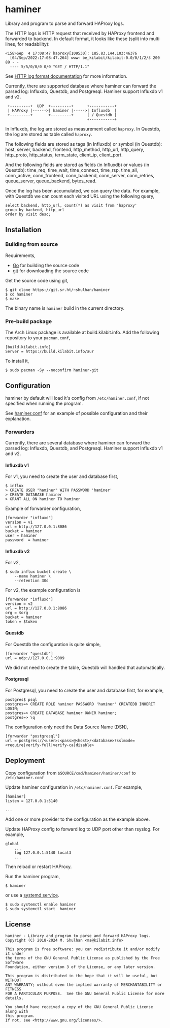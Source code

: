 # haminer

Library and program to parse and forward HAProxy logs.

The HTTP logs is HTTP request that received by HAProxy frontend and forwarded
to backend.
In default format, it looks like these (split into multi lines, for
readability):

```
<158>Sep  4 17:08:47 haproxy[109530]: 185.83.144.103:46376
  [04/Sep/2022:17:08:47.264] www~ be_kilabit/kilabit-0.0/0/1/2/3 200 89 - -
  ---- 5/5/0/0/0 0/0 "GET / HTTP/1.1"
```

See
[HTTP log format documentation](https://www.haproxy.com/documentation/hapee/1-8r1/onepage/#8.2.3)
for more information.

Currently, there are supported database where haminer can forward the
parsed log: Influxdb, Questdb, and Postgresql.
Haminer support Influxdb v1 and v2.

```
 +---------+  UDP  +---------+      +-----------+
 | HAProxy |------>| haminer |----->| Influxdb  |
 +---------+       +---------+      | / Questdb |
                                    +-----------+
```

In Influxdb, the log are stored as measurement called `haproxy`.
In Questdb, the log are stored as table called `haproxy`.

The following fields are stored as tags (in Influxdb) or symbol (in Questdb):
host, server, backend, frontend, http_method, http_url, http_query,
http_proto, http_status, term_state, client_ip, client_port.

And the following fields are stored as fields (in Influxdb) or values (in
Questdb): time_req, time_wait, time_connect, time_rsp, time_all,
conn_active, conn_frontend, conn_backend, conn_server, conn_retries,
queue_server, queue_backend, bytes_read.

Once the log has been accumulated, we can query the data.
For example, with Questdb we can count each visited URL using the following
query,

```
select backend, http_url, count(*) as visit from 'haproxy'
group by backend, http_url
order by visit desc;
```

## Installation

### Building from source

Requirements,

- [Go](https://golang.org) for building the source code
- [git](https://git-scm.com) for downloading the source code

Get the source code using git,

```
$ git clone https://git.sr.ht/~shulhan/haminer
$ cd haminer
$ make
```

The binary name is `haminer` build in the current directory.


### Pre-build package

The Arch Linux package is available at build.kilabit.info.
Add the following repository to your `pacman.conf`,

```
[build.kilabit.info]
Server = https://build.kilabit.info/aur
```

To install it,

	$ sudo pacman -Sy --noconfirm haminer-git


## Configuration

haminer by default will load it's config from `/etc/haminer.conf`, if not
specified when running the program.

See
[haminer.conf](https://git.sr.ht/~shulhan/haminer/tree/main/item/cmd/haminer/haminer.conf)
for an example of possible configuration and their explanation.


### Forwarders

Currently, there are several database where haminer can forward the parsed
log: Influxdb,  Questdb, and Postgresql.
Haminer support Influxdb v1 and v2.

#### Influxdb v1

For v1, you need to create the user and database first,

```
$ influx
> CREATE USER "haminer" WITH PASSWORD 'haminer'
> CREATE DATABASE haminer
> GRANT ALL ON haminer TO haminer
```

Example of forwarder configuration,

```
[forwarder "influxd"]
version = v1
url = http://127.0.0.1:8086
bucket = haminer
user = haminer
password  = haminer
```

#### Influxdb v2

For v2,

```
$ sudo influx bucket create \
	--name haminer \
	--retention 30d
```

For v2, the example configuration is

```
[forwarder "influxd"]
version = v2
url = http://127.0.0.1:8086
org = $org
bucket = haminer
token = $token
```

#### Questdb

For Questdb the configuration is quite simple,

```
[forwarder "questdb"]
url = udp://127.0.0.1:9009
```

We did not need to create the table, Questdb will handled that automatically.

#### Postgresql

For Postgresql, you need to create the user and database first, for example,

```
postgres$ psql
postgres=> CREATE ROLE haminer PASSWORD 'haminer' CREATEDB INHERIT LOGIN;
postgres=> CREATE DATABASE haminer OWNER haminer;
postgres=> \q
```

The configuration only need the Data Source Name (DSN),

```
[forwarder "postgresql"]
url = postgres://<user>:<pass>@<host>/<database>?sslmode=<require|verify-full|verify-ca|disable>
```


## Deployment

Copy configuration from `$SOURCE/cmd/haminer/haminer/conf` to
`/etc/haminer.conf`

Update haminer configuration in `/etc/haminer.conf`.
For example,

```
[haminer]
listen = 127.0.0.1:5140

...
```

Add one or more provider to the configuration as the example above.

Update HAProxy config to forward log to UDP port other than rsyslog.
For example,

```
global
	...
	log 127.0.0.1:5140 local3
	...
```

Then reload or restart HAProxy.

Run the haminer program,

```
$ haminer
```

or use a
[systemd service](https://git.sr.ht/~shulhan/haminer/tree/main/item/cmd/haminer/haminer.service).

```
$ sudo systemctl enable haminer
$ sudo systemctl start  haminer
```


##  License

```
haminer - Library and program to parse and forward HAProxy logs.
Copyright (C) 2018-2024 M. Shulhan <ms@kilabit.info>

This program is free software: you can redistribute it and/or modify it under
the terms of the GNU General Public License as published by the Free Software
Foundation, either version 3 of the License, or any later version.

This program is distributed in the hope that it will be useful, but WITHOUT
ANY WARRANTY; without even the implied warranty of MERCHANTABILITY or FITNESS
FOR A PARTICULAR PURPOSE.  See the GNU General Public License for more
details.

You should have received a copy of the GNU General Public License along with
this program.
If not, see <http://www.gnu.org/licenses/>.
```
